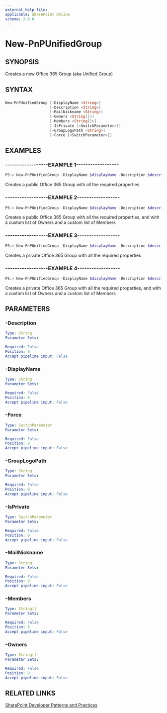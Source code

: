 ```yaml
---
external help file:
applicable: SharePoint Online
schema: 2.0.0
---
```

# New-PnPUnifiedGroup

## SYNOPSIS
Creates a new Office 365 Group (aka Unified Group)

## SYNTAX 

### 
```powershell
New-PnPUnifiedGroup [-DisplayName <String>]
                    [-Description <String>]
                    [-MailNickname <String>]
                    [-Owners <String[]>]
                    [-Members <String[]>]
                    [-IsPrivate [<SwitchParameter>]]
                    [-GroupLogoPath <String>]
                    [-Force [<SwitchParameter>]]
```

## EXAMPLES

### ------------------EXAMPLE 1------------------
```powershell
PS:> New-PnPUnifiedGroup -DisplayName $displayName -Description $description -MailNickname $nickname
```

Creates a public Office 365 Group with all the required properties

### ------------------EXAMPLE 2------------------
```powershell
PS:> New-PnPUnifiedGroup -DisplayName $displayName -Description $description -MailNickname $nickname -Owners $arrayOfOwners -Members $arrayOfMembers
```

Creates a public Office 365 Group with all the required properties, and with a custom list of Owners and a custom list of Members

### ------------------EXAMPLE 3------------------
```powershell
PS:> New-PnPUnifiedGroup -DisplayName $displayName -Description $description -MailNickname $nickname -IsPrivate
```

Creates a private Office 365 Group with all the required properties

### ------------------EXAMPLE 4------------------
```powershell
PS:> New-PnPUnifiedGroup -DisplayName $displayName -Description $description -MailNickname $nickname -Owners $arrayOfOwners -Members $arrayOfMembers -IsPrivate
```

Creates a private Office 365 Group with all the required properties, and with a custom list of Owners and a custom list of Members

## PARAMETERS

### -Description


```yaml
Type: String
Parameter Sets: 

Required: False
Position: 0
Accept pipeline input: False
```

### -DisplayName


```yaml
Type: String
Parameter Sets: 

Required: False
Position: 0
Accept pipeline input: False
```

### -Force


```yaml
Type: SwitchParameter
Parameter Sets: 

Required: False
Position: 0
Accept pipeline input: False
```

### -GroupLogoPath


```yaml
Type: String
Parameter Sets: 

Required: False
Position: 0
Accept pipeline input: False
```

### -IsPrivate


```yaml
Type: SwitchParameter
Parameter Sets: 

Required: False
Position: 0
Accept pipeline input: False
```

### -MailNickname


```yaml
Type: String
Parameter Sets: 

Required: False
Position: 0
Accept pipeline input: False
```

### -Members


```yaml
Type: String[]
Parameter Sets: 

Required: False
Position: 0
Accept pipeline input: False
```

### -Owners


```yaml
Type: String[]
Parameter Sets: 

Required: False
Position: 0
Accept pipeline input: False
```

## RELATED LINKS

[SharePoint Developer Patterns and Practices](http://aka.ms/sppnp)